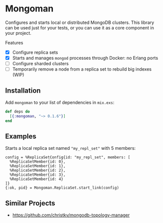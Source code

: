 # Mongoman

Configures and starts local or distributed MongoDB clusters. This library can be
used just for your tests, or you can use it as a core component in your project.

Features

- [x] Configure replica sets
- [x] Starts and manages `mongod` processes through Docker: no Erlang ports
- [ ] Configure sharded clusters
- [ ] Temporarily remove a node from a replica set to rebuild big indexes (WIP)

## Installation

Add `mongoman` to your list of dependencies in `mix.exs`:

  ```elixir
  def deps do
    [{:mongoman, "~> 0.1.6"}]
  end
  ```

## Examples

Starts a local replica set named `"my_repl_set"` with 5 members:

    config = %ReplicaSetConfig{id: "my_repl_set", members: [
      %ReplicaSetMember{id: 0},
      %ReplicaSetMember{id: 1},
      %ReplicaSetMember{id: 2},
      %ReplicaSetMember{id: 3},
      %ReplicaSetMember{id: 4}
    ]}
    {:ok, pid} = Mongoman.ReplicaSet.start_link(config)

## Similar Projects

- https://github.com/christkv/mongodb-topology-manager
